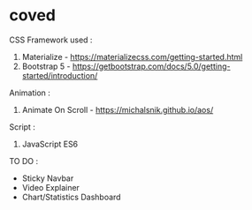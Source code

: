 # coved

CSS Framework used :
  1. Materialize - https://materializecss.com/getting-started.html
  2. Bootstrap 5 - https://getbootstrap.com/docs/5.0/getting-started/introduction/

Animation :
 1. Animate On Scroll - https://michalsnik.github.io/aos/
 
Script :
1. JavaScript ES6

TO DO :
- Sticky Navbar
- Video Explainer
- Chart/Statistics Dashboard
